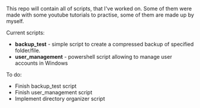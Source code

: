 This repo will contain all of scripts, that I've worked on. Some of them were made with some youtube tutorials to practise, some of them are made up by myself. 

Current scripts:
- **backup_test** - simple script to create a compressed backup of specified folder/file.
- **user_management** - powershell script allowing to manage user accounts in Windows

To do:
- Finish backup_test script
- Finish user_management script
- Implement directory organizer script